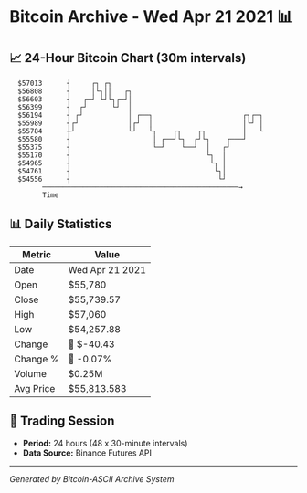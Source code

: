 # Bitcoin Archive - Wed Apr 21 2021 📊

## 📈 24-Hour Bitcoin Chart (30m intervals)

```
  $57013      ┤     ┌┐ ┌┐                                      
  $56808      ┤     │└┐││   ┌┐                                 
  $56603      ┤   ┌─┘ └┘└┐┌─┘│                                 
  $56399      ┤  ┌┘      └┘  │                                 
  $56194      ┤ ┌┘           │ ┌──┐                      ┌┐┌─┐ 
  $55989      ┤┌┘            │┌┘  │                      │└┘ │ 
  $55784      ┼┘             └┘   └┐    ┌┐    ┌┐         │   └ 
  $55580      ┤                    │ ┌──┘└┐  ┌┘└┐    ┌───┘     
  $55375      ┤                    └─┘    └──┘  │   ┌┘         
  $55170      ┤                                 └┐  │          
  $54965      ┤                                  └┐ │          
  $54761      ┤                                   └┐│          
  $54556      ┤                                    └┘          
        ────────────────────────────────────────────────→
        Time
```

## 📊 Daily Statistics

| Metric | Value |
|--------|-------|
| Date | Wed Apr 21 2021 |
| Open | $55,780 |
| Close | $55,739.57 |
| High | $57,060 |
| Low | $54,257.88 |
| Change | 🔴 $-40.43 |
| Change % | 🔴 -0.07% |
| Volume | $0.25M |
| Avg Price | $55,813.583 |

## 📅 Trading Session

- **Period:** 24 hours (48 x 30-minute intervals)
- **Data Source:** Binance Futures API

---
*Generated by Bitcoin-ASCII Archive System*
